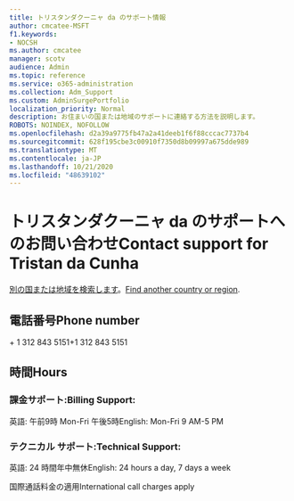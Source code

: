 ```yaml
---
title: トリスタンダクーニャ da のサポート情報
author: cmcatee-MSFT
f1.keywords:
- NOCSH
ms.author: cmcatee
manager: scotv
audience: Admin
ms.topic: reference
ms.service: o365-administration
ms.collection: Adm_Support
ms.custom: AdminSurgePortfolio
localization_priority: Normal
description: お住まいの国または地域のサポートに連絡する方法を説明します。
ROBOTS: NOINDEX, NOFOLLOW
ms.openlocfilehash: d2a39a9775fb47a2a41deeb1f6f88cccac7737b4
ms.sourcegitcommit: 628f195cbe3c00910f7350d8b09997a675dde989
ms.translationtype: MT
ms.contentlocale: ja-JP
ms.lasthandoff: 10/21/2020
ms.locfileid: "48639102"
---
```

# <a name="contact-support-for-tristan-da-cunha"></a><span data-ttu-id="fce9d-103">トリスタンダクーニャ da のサポートへのお問い合わせ</span><span class="sxs-lookup"><span data-stu-id="fce9d-103">Contact support for Tristan da Cunha</span></span>

<span data-ttu-id="fce9d-104">[別の国または地域を検索します](../contact-support-for-business-products.md)。</span><span class="sxs-lookup"><span data-stu-id="fce9d-104">[Find another country or region](../contact-support-for-business-products.md).</span></span>

## <a name="phone-number"></a><span data-ttu-id="fce9d-105">電話番号</span><span class="sxs-lookup"><span data-stu-id="fce9d-105">Phone number</span></span>
<span data-ttu-id="fce9d-106">+ 1 312 843 5151</span><span class="sxs-lookup"><span data-stu-id="fce9d-106">+1 312 843 5151</span></span>

## <a name="hours"></a><span data-ttu-id="fce9d-107">時間</span><span class="sxs-lookup"><span data-stu-id="fce9d-107">Hours</span></span>
### <a name="billing-support"></a><span data-ttu-id="fce9d-108">課金サポート:</span><span class="sxs-lookup"><span data-stu-id="fce9d-108">Billing Support:</span></span>

<span data-ttu-id="fce9d-109">英語: 午前9時 Mon-Fri 午後5時</span><span class="sxs-lookup"><span data-stu-id="fce9d-109">English: Mon-Fri 9 AM-5 PM</span></span>

### <a name="technical-support"></a><span data-ttu-id="fce9d-110">テクニカル サポート:</span><span class="sxs-lookup"><span data-stu-id="fce9d-110">Technical Support:</span></span>

<span data-ttu-id="fce9d-111">英語: 24 時間年中無休</span><span class="sxs-lookup"><span data-stu-id="fce9d-111">English: 24 hours a day, 7 days a week</span></span>

<span data-ttu-id="fce9d-112">国際通話料金の適用</span><span class="sxs-lookup"><span data-stu-id="fce9d-112">International call charges apply</span></span>
